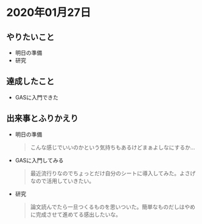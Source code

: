 # 2020年01月27日

## やりたいこと

- 明日の準備
- 研究

## 達成したこと

- GASに入門できた

## 出来事とふりかえり

- 明日の準備
  > こんな感じでいいのかという気持ちもあるけどまぁよしなにするか...
- GASに入門してみる
  > 最近流行りなのでちょっとだけ自分のシートに導入してみた。よさげなので活用していきたい。
- 研究
  > 論文読んでたら一旦つくるものを思いついた。簡単なものだしはやめに完成させて進めてる感出したいな。
